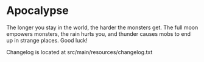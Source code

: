 # Apocalypse
The longer you stay in the world, the harder the monsters get. The full moon empowers monsters, the rain hurts you, and thunder causes mobs to end up in strange places. Good luck!

Changelog is located at src/main/resources/changelog.txt
